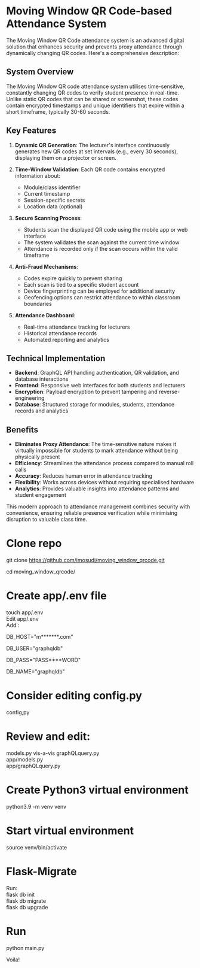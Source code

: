 # Moving Window QR Code-based Attendance System

The Moving Window QR Code attendance system is an advanced digital solution that enhances security and prevents proxy attendance through dynamically changing QR codes. Here's a comprehensive description:

## System Overview

The Moving Window QR code attendance system utilises time-sensitive, constantly changing QR codes to verify student presence in real-time. Unlike static QR codes that can be shared or screenshot, these codes contain encrypted timestamps and unique identifiers that expire within a short timeframe, typically 30-60 seconds.

## Key Features

1. **Dynamic QR Generation**: The lecturer's interface continuously generates new QR codes at set intervals (e.g., every 30 seconds), displaying them on a projector or screen.

2. **Time-Window Validation**: Each QR code contains encrypted information about:
   - Module/class identifier
   - Current timestamp
   - Session-specific secrets
   - Location data (optional)

3. **Secure Scanning Process**: 
   - Students scan the displayed QR code using the mobile app or web interface
   - The system validates the scan against the current time window
   - Attendance is recorded only if the scan occurs within the valid timeframe

4. **Anti-Fraud Mechanisms**:
   - Codes expire quickly to prevent sharing
   - Each scan is tied to a specific student account
   - Device fingerprinting can be employed for additional security
   - Geofencing options can restrict attendance to within classroom boundaries

5. **Attendance Dashboard**:
   - Real-time attendance tracking for lecturers
   - Historical attendance records
   - Automated reporting and analytics

## Technical Implementation

- **Backend**: GraphQL API handling authentication, QR validation, and database interactions
- **Frontend**: Responsive web interfaces for both students and lecturers
- **Encryption**: Payload encryption to prevent tampering and reverse-engineering
- **Database**: Structured storage for modules, students, attendance records and analytics

## Benefits

- **Eliminates Proxy Attendance**: The time-sensitive nature makes it virtually impossible for students to mark attendance without being physically present
- **Efficiency**: Streamlines the attendance process compared to manual roll calls
- **Accuracy**: Reduces human error in attendance tracking
- **Flexibility**: Works across devices without requiring specialised hardware
- **Analytics**: Provides valuable insights into attendance patterns and student engagement

This modern approach to attendance management combines security with convenience, ensuring reliable presence verification while minimising disruption to valuable class time.

# Clone repo    
 git clone https://github.com/imosudi/moving_window_qrcode.git   

 cd moving_window_qrcode/    


# Create app/.env file
 touch app/.env     
Edit app/.env   
Add :

DB_HOST="m*******.com" 

DB_USER="graphqldb"

DB_PASS="PASS****WORD"

DB_NAME="graphqldb"

# Consider editing config.py    
 config,py

# Review and edit:  
 models.py vis-a-vis graphQLquery.py    
 app/models.py  
 app/graphQLquery.py     


# Create Python3 virtual environment    
 python3.9 -m venv venv

# Start virtual environment     
 source venv/bin/activate   


# Flask-Migrate 
Run:    
 flask db init   
 flask db migrate   
 flask db upgrade   

# Run       
 python main.py     


Voila!